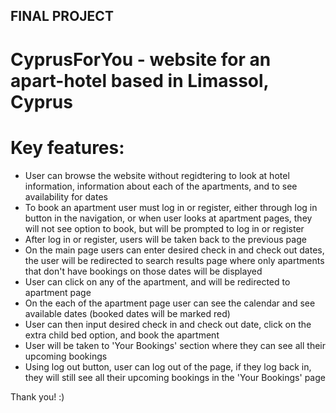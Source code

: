 ## FINAL PROJECT

# CyprusForYou - website for an apart-hotel based in Limassol, Cyprus

# Key features: 
- User can browse the website without regidtering to look at hotel information, information about each of the apartments, and to see availability for dates 
- To book an apartment user must log in or register, either through log in button in the navigation, or when user looks at apartment pages, they will not see option to book, but will be prompted to log in or register
- After log in or register, users will be taken back to the previous page
- On the main page users can enter desired check in and check out dates, the user will be redirected to search results page where only apartments that don't have bookings on those dates will be displayed
- User can click on any of the apartment, and will be redirected to apartment page
- On the each of the apartment page user can see the calendar and see available dates (booked dates will be marked red)
- User can then input desired check in and check out date, click on the extra child bed option, and book the apartment
- User will be taken to 'Your Bookings' section where they can see all their upcoming bookings
- Using log out button, user can log out of the page, if they log back in, they will still see all their upcoming bookings in the 'Your Bookings' page

Thank you! :)